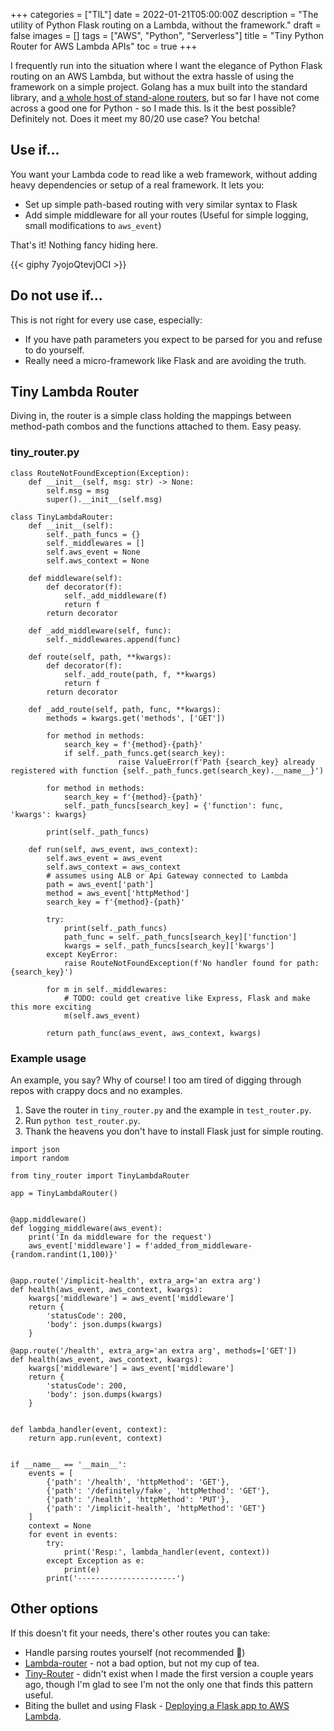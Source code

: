 +++
categories = ["TIL"]
date = 2022-01-21T05:00:00Z
description = "The utility of Python Flask routing on a Lambda, without the framework."
draft = false
images = []
tags = ["AWS", "Python", "Serverless"]
title = "Tiny Python Router for AWS Lambda APIs"
toc = true
+++

I frequently run into the situation where I want the elegance of Python Flask routing on an AWS Lambda, but without the extra hassle of using the framework on a simple project. Golang has a mux built into the standard library, and [a whole host of stand-alone routers](https://github.com/avelino/awesome-go#routers), but so far I have not come across a good one for Python - so I made this. Is it the best possible? Definitely not. Does it meet my 80/20 use case? You betcha!

## Use if...

You want your Lambda code to read like a web framework, without adding heavy dependencies or setup of a real framework. It lets you:

- Set up simple path-based routing with very similar syntax to Flask
- Add simple middleware for all your routes (Useful for simple logging, small modifications to `aws_event`)

That's it! Nothing fancy hiding here.

{{< giphy 7yojoQtevjOCI >}}

## Do not use if...

This is not right for every use case, especially:

- If you have path parameters you expect to be parsed for you and refuse to do yourself.
- Really need a micro-framework like Flask and are avoiding the truth.

## Tiny Lambda Router

Diving in, the router is a simple class holding the mappings between method-path combos and the functions attached to them. Easy peasy.

### tiny_router.py

```
class RouteNotFoundException(Exception):
    def __init__(self, msg: str) -> None:
        self.msg = msg
        super().__init__(self.msg)

class TinyLambdaRouter:
    def __init__(self):
        self._path_funcs = {}
        self._middlewares = []
        self.aws_event = None
        self.aws_context = None

    def middleware(self):
        def decorator(f):
            self._add_middleware(f)
            return f
        return decorator
    
    def _add_middleware(self, func):
        self._middlewares.append(func)
    
    def route(self, path, **kwargs):
        def decorator(f):
            self._add_route(path, f, **kwargs)
            return f
        return decorator

    def _add_route(self, path, func, **kwargs):
        methods = kwargs.get('methods', ['GET'])

        for method in methods:
            search_key = f'{method}-{path}'
            if self._path_funcs.get(search_key):
                        raise ValueError(f'Path {search_key} already registered with function {self._path_funcs.get(search_key).__name__}')           
        
        for method in methods:
            search_key = f'{method}-{path}'
            self._path_funcs[search_key] = {'function': func, 'kwargs': kwargs}

        print(self._path_funcs)

    def run(self, aws_event, aws_context):
        self.aws_event = aws_event
        self.aws_context = aws_context
        # assumes using ALB or Api Gateway connected to Lambda
        path = aws_event['path']
        method = aws_event['httpMethod']
        search_key = f'{method}-{path}'

        try:
            print(self._path_funcs)
            path_func = self._path_funcs[search_key]['function']
            kwargs = self._path_funcs[search_key]['kwargs']
        except KeyError:
            raise RouteNotFoundException(f'No handler found for path:{search_key}')

        for m in self._middlewares:
            # TODO: could get creative like Express, Flask and make this more exciting
            m(self.aws_event)

        return path_func(aws_event, aws_context, kwargs)

```

### Example usage

An example, you say? Why of course! I too am tired of digging through repos with crappy docs and no examples.

1. Save the router in `tiny_router.py` and the example in `test_router.py`.
2. Run `python test_router.py`.
3. Thank the heavens you don't have to install Flask just for simple routing.

```
import json
import random

from tiny_router import TinyLambdaRouter

app = TinyLambdaRouter()


@app.middleware()
def logging_middleware(aws_event):
    print('In da middleware for the request')
    aws_event['middleware'] = f'added_from_middleware-{random.randint(1,100)}'


@app.route('/implicit-health', extra_arg='an extra arg')
def health(aws_event, aws_context, kwargs):
    kwargs['middleware'] = aws_event['middleware']
    return {
        'statusCode': 200,
        'body': json.dumps(kwargs)
    }

@app.route('/health', extra_arg='an extra arg', methods=['GET'])
def health(aws_event, aws_context, kwargs):
    kwargs['middleware'] = aws_event['middleware']
    return {
        'statusCode': 200,
        'body': json.dumps(kwargs)
    }


def lambda_handler(event, context):
    return app.run(event, context)


if __name__ == '__main__':
    events = [
        {'path': '/health', 'httpMethod': 'GET'},
        {'path': '/definitely/fake', 'httpMethod': 'GET'},
        {'path': '/health', 'httpMethod': 'PUT'},
        {'path': '/implicit-health', 'httpMethod': 'GET'}
    ]
    context = None
    for event in events:
        try:
            print('Resp:', lambda_handler(event, context))
        except Exception as e:
            print(e)
        print('----------------------')

```

## Other options

If this doesn't fit your needs, there's other routes you can take:

- Handle parsing routes yourself (not recommended 😬)
- [Lambda-router](https://pypi.org/project/lambda-router/) - not a bad option, but not my cup of tea.
- [Tiny-Router](https://github.com/nekonoshiri/tiny-router) - didn't exist when I made the first version a couple years ago, though I'm glad to see I'm not the only one that finds this pattern useful.
- Biting the bullet and using Flask - [Deploying a Flask app to AWS Lambda](https://dev.to/divporter/deploying-a-flask-app-to-aws-lambda-5em0).
